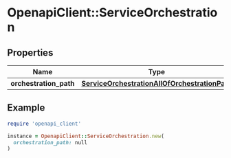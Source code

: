 # OpenapiClient::ServiceOrchestration

## Properties

| Name | Type | Description | Notes |
| ---- | ---- | ----------- | ----- |
| **orchestration_path** | [**ServiceOrchestrationAllOfOrchestrationPath**](ServiceOrchestrationAllOfOrchestrationPath.md) |  | [optional] |

## Example

```ruby
require 'openapi_client'

instance = OpenapiClient::ServiceOrchestration.new(
  orchestration_path: null
)
```

